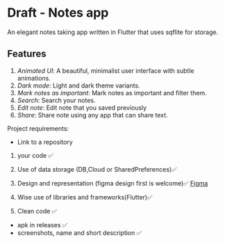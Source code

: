 # Draft - Notes app

An elegant notes taking app written in Flutter that uses sqflite for storage.

## Features
1. *Animated UI*: A beautiful, minimalist user interface with subtle animations.
2. *Dark mode*: Light and dark theme variants.
3. *Mark notes as important*: Mark notes as important and filter them.
4. *Search*: Search your notes.
5. *Edit note*: Edit note that you saved previously
6. *Share*: Share note using any app that can share text.


 Project requirements:
* Link to a repository

1) your code :white_check_mark:
2) Use of data storage (DB,Cloud or SharedPreferences):white_check_mark: 
3) Design and representation (figma design first is welcome):white_check_mark:  [Figma](https://www.figma.com/file/ha2bSNEoWr7ofHHVvX90LV/Final_project)

4) Wise use of libraries and frameworks(Flutter):white_check_mark: 
5) Clean code :white_check_mark:
* apk in releases :white_check_mark:
* screenshots, name and short description :white_check_mark:
